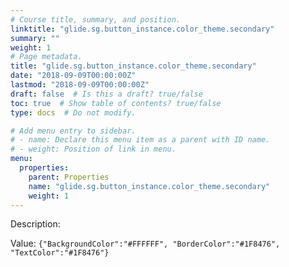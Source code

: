 ```yaml
---
# Course title, summary, and position.
linktitle: "glide.sg.button_instance.color_theme.secondary"
summary: ""
weight: 1
# Page metadata.
title: "glide.sg.button_instance.color_theme.secondary"
date: "2018-09-09T00:00:00Z"
lastmod: "2018-09-09T00:00:00Z"
draft: false  # Is this a draft? true/false
toc: true  # Show table of contents? true/false
type: docs  # Do not modify.

# Add menu entry to sidebar.
# - name: Declare this menu item as a parent with ID name.
# - weight: Position of link in menu.
menu:
  properties:
    parent: Properties
    name: "glide.sg.button_instance.color_theme.secondary"
    weight: 1
---
```


Description: 


Value: `{"BackgroundColor":"#FFFFFF", "BorderColor":"#1F8476", "TextColor":"#1F8476"}`